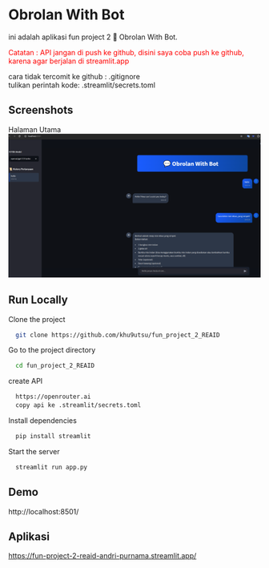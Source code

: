 # Obrolan With Bot

ini adalah aplikasi fun project 2 💬 Obrolan With Bot.

<p style="color: red;">Catatan : API jangan di push ke github, disini saya coba push ke github, karena agar berjalan di streamlit.app </p>
cara tidak tercomit ke github : .gitignore <br>
tulikan perintah kode: .streamlit/secrets.toml

## Screenshots

Halaman Utama
![App Screenshot](./assets/sc.png)

## Run Locally

Clone the project

```bash
  git clone https://github.com/khu9utsu/fun_project_2_REAID
```

Go to the project directory

```bash
  cd fun_project_2_REAID
```

create API

```bash
  https://openrouter.ai
  copy api ke .streamlit/secrets.toml
```

Install dependencies

```bash
  pip install streamlit
```

Start the server

```bash
  streamlit run app.py
```

## Demo

http://localhost:8501/

## Aplikasi

https://fun-project-2-reaid-andri-purnama.streamlit.app/
